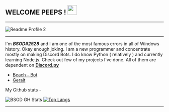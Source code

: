 ## WELCOME PEEPS ! <img src='https://cdn.discordapp.com/emojis/893714777661136916.gif?size=96' width='30px'>
--- ---
![Readme Profile 2](https://user-images.githubusercontent.com/87459537/135782893-efa9cd6a-d32b-45d3-9695-465a02bae281.png)
--- ---
I'm __***BSOD#2528***__ and I am one of the most famous errors in all of Windows history. Okay enough joking. I am a new programmer and concentrate mostly on making Discord Bots. I do know Python ( relatively ) and currently learning Node.js. Check out few of my projects I've done. All of them are dependent on __**[Discord.py](https://github.com/Rapptz/discord.py)**__
- [Beach - Bot](https://github.com/BSOD2528/Beach-Bot)
- [Geralt](https://github.com/BSOD2528/Geralt)

My Github stats -

![BSOD GH Stats](https://github-readme-stats.vercel.app/api?username=BSOD2528&theme=discord_old_blurple&show_icons=true)
[![Top Langs](https://github-readme-stats.vercel.app/api/top-langs/?username=BSOD2528&layout=compact)](https://github.com/anuraghazra/github-readme-stats)

--- ---
